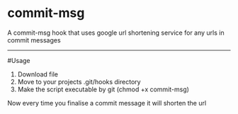 commit-msg
==========

A commit-msg hook that uses google url shortening service for any urls in commit messages


---
#Usage
1. Download file
2. Move to your projects .git/hooks directory
3. Make the script executable by git (chmod +x commit-msg)

Now every time you finalise a commit message it will shorten the url
